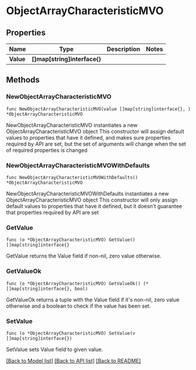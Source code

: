 # ObjectArrayCharacteristicMVO

## Properties

Name | Type | Description | Notes
------------ | ------------- | ------------- | -------------
**Value** | **[]map[string]interface{}** |  | 

## Methods

### NewObjectArrayCharacteristicMVO

`func NewObjectArrayCharacteristicMVO(value []map[string]interface{}, ) *ObjectArrayCharacteristicMVO`

NewObjectArrayCharacteristicMVO instantiates a new ObjectArrayCharacteristicMVO object
This constructor will assign default values to properties that have it defined,
and makes sure properties required by API are set, but the set of arguments
will change when the set of required properties is changed

### NewObjectArrayCharacteristicMVOWithDefaults

`func NewObjectArrayCharacteristicMVOWithDefaults() *ObjectArrayCharacteristicMVO`

NewObjectArrayCharacteristicMVOWithDefaults instantiates a new ObjectArrayCharacteristicMVO object
This constructor will only assign default values to properties that have it defined,
but it doesn't guarantee that properties required by API are set

### GetValue

`func (o *ObjectArrayCharacteristicMVO) GetValue() []map[string]interface{}`

GetValue returns the Value field if non-nil, zero value otherwise.

### GetValueOk

`func (o *ObjectArrayCharacteristicMVO) GetValueOk() (*[]map[string]interface{}, bool)`

GetValueOk returns a tuple with the Value field if it's non-nil, zero value otherwise
and a boolean to check if the value has been set.

### SetValue

`func (o *ObjectArrayCharacteristicMVO) SetValue(v []map[string]interface{})`

SetValue sets Value field to given value.



[[Back to Model list]](../README.md#documentation-for-models) [[Back to API list]](../README.md#documentation-for-api-endpoints) [[Back to README]](../README.md)


